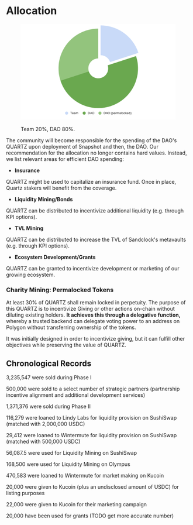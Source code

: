# Allocation



<figure><img src="../.gitbook/assets/chart.svg" alt=""><figcaption><p>Team 20%, DAO 80%.</p></figcaption></figure>

The community will become responsible for the spending of the DAO's QUARTZ upon deployment of Snapshot and then, the DAO. Our recommendation for the allocation no longer contains hard values. Instead, we list relevant areas for efficient DAO spending:

* **Insurance**

QUARTZ might be used to capitalize an insurance fund. Once in place, Quartz stakers will benefit from the coverage.

* **Liquidity Mining/Bonds**

QUARTZ can be distributed to incentivize additional liquidity (e.g. through KPI options).

* **TVL Mining**

QUARTZ can be distributed to increase the TVL of Sandclock's metavaults (e.g. through KPI options).

* **Ecosystem Development/Grants**

QUARTZ can be granted to incentivize development or marketing of our growing ecosystem.

### Charity Mining: Permalocked Tokens

At least 30% of QUARTZ shall remain locked in perpetuity. The purpose of this QUARTZ is to incentivize Giving or other actions on-chain without diluting existing holders. **It achieves this through a delegative function,** whereby a trusted backend can delegate voting power to an address on Polygon without transferring ownership of the tokens.

It was initially designed in order to incentivize giving, but it can fulfill other objectives while preserving the value of QUARTZ.

## Chronological Records

3,235,547 were sold during Phase I

500,000 were sold to a select number of strategic partners (partnership incentive alignment and additional development services)

1,371,376 were sold during Phase II

116,279 were loaned to Lindy Labs for liquidity provision on SushiSwap (matched with 2,000,000 USDC)

29,412 were loaned to Wintermute for liquidity provision on SushiSwap (matched with 500,000 USDC)

56,087.5 were used for Liquidity Mining on SushiSwap

168,500 were used for Liquidity Mining on Olympus

470,583 were loaned to Wintermute for market making on Kucoin

20,000 were given to Kucoin (plus an undisclosed amount of USDC) for listing purposes

22,000 were given to Kucoin for their marketing campaign

20,000 have been used for grants (TODO get more accurate number)
